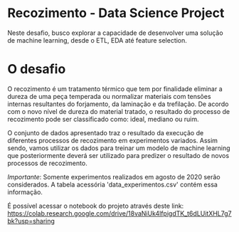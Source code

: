 # Recozimento - Data Science Project
Neste desafio, busco explorar a capacidade de desenvolver uma solução de machine learning, desde o ETL, EDA até feature selection.

# O desafio
O recozimento é um tratamento térmico que tem por finalidade eliminar a dureza de uma peça temperada ou normalizar materiais com tensões internas resultantes do forjamento, da laminação e da trefilação. De acordo com o novo nível de dureza do material tratado, o resultado do processo de recozimento pode ser classificado como: ideal, mediano ou ruim. 

O conjunto de dados apresentado traz o resultado da execução de diferentes processos de recozimento em experimentos variados. Assim sendo, vamos utilizar os dados para treinar um modelo de machine learning que posteriormente deverá ser utilizado para predizer o resultado de novos processos de recozimento. 

*Importante*: 
Somente experimentos realizados em agosto de 2020 serão considerados. A tabela acessória 'data_experimentos.csv' contém essa informação.

É possível acessar o notebook do projeto através deste link: https://colab.research.google.com/drive/18vaNiUk4lfpigdTK_t6dLUitXHL7g7bk?usp=sharing
